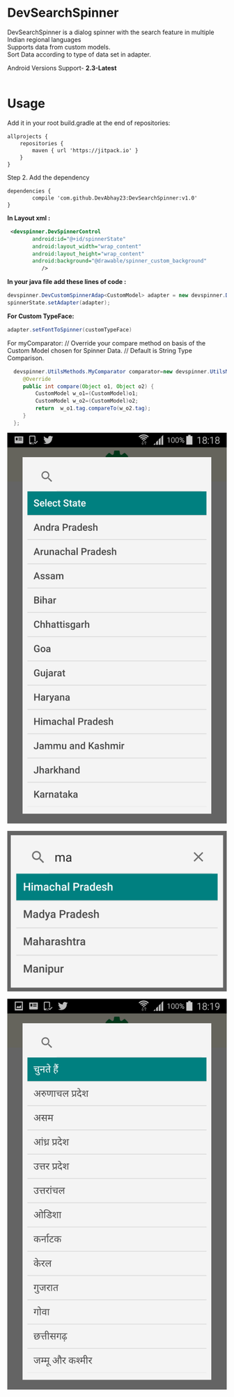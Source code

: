 # DevSearchSpinner
DevSearchSpinner is a dialog spinner with the search feature in multiple Indian regional languages<br>
Supports data from custom models.<br>
Sort Data according to type of data set in adapter.<br>

Android Versions Support- <b>2.3-Latest</b><br><br>

# Usage
Add it in your root build.gradle at the end of repositories:

	allprojects {
		repositories {
			maven { url 'https://jitpack.io' }
		}
	}
 
Step 2. Add the dependency

	dependencies {
	        compile 'com.github.DevAbhay23:DevSearchSpinner:v1.0'
	}
<b>In Layout xml :</b>
``` xml
 <devspinner.DevSpinnerControl
        android:id="@+id/spinnerState"
        android:layout_width="wrap_content"
        android:layout_height="wrap_content"
        android:background="@drawable/spinner_custom_background"
           />
```
 <b>In your java file add these lines of code :</b>
  ``` java
  devspinner.DevCustomSpinnerAdap<CustomModel> adapter = new devspinner.DevCustomSpinnerAdap(mContext, R.layout.spinner_view, mList,comparator);
  spinnerState.setAdapter(adapter);
 ```
 <b>For Custom TypeFace:</b>
 ``` java
 adapter.setFontToSpinner(customTypeFace)
```
 For myComparator:
  // Override your compare method on basis of the Custom Model chosen for Spinner Data.
  // Default is String Type Comparison.
``` java
  devspinner.UtilsMethods.MyComparator comparator=new devspinner.UtilsMethods.MyComparator(){
     @Override
     public int compare(Object o1, Object o2) {
         CustomModel w_o1=(CustomModel)o1;
         CustomModel w_o2=(CustomModel)o2;
         return  w_o1.tag.compareTo(w_o2.tag);
     }
  };
```
![Screenshot](screen_one.png)

![Screenshot](screen_two.png)

![Screenshot](screen_four.png)
